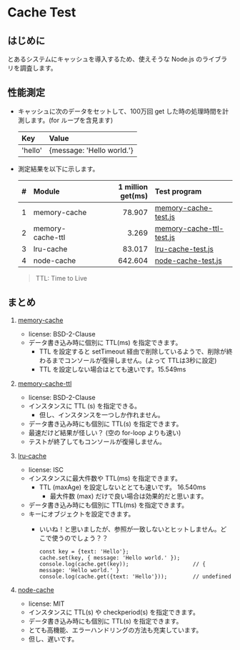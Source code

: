 # Cache Test
## はじめに
とあるシステムにキャッシュを導入するため、使えそうな Node.js のライブラリを調査します。

## 性能測定
* キャッシュに次のデータをセットして、100万回 get した時の処理時間を計測します。(for ループを含見ます)

    | Key     | Value                     |
    |:--------|:--------------------------|
    | 'hello' | {message: 'Hello world.'} |

* 測定結果を以下に示します。

    | # | Module           | 1 million get(ms) | Test program                                         |
    |--:|:-----------------|------------------:|:-----------------------------------------------------|
    | 1 | memory-cache     | 78.907            | [memory-cache-test.js](memory-cache-test.js)         |
    | 2 | memory-cache-ttl | 3.269             | [memory-cache-ttl-test.js](memory-cache-ttl-test.js) |
    | 3 | lru-cache        | 83.017            | [lru-cache-test.js](lru-cache-test.js)               |
    | 4 | node-cache       | 642.604           | [node-cache-test.js](node-cache-test.js)             |

    > TTL: Time to Live

## まとめ
1. [memory-cache](https://www.npmjs.com/package/memory-cache)
    - license: BSD-2-Clause
    - データ書き込み時に個別に TTL(ms) を指定できます。
        - TTL を設定すると setTimeout 経由で削除しているようで、削除が終わるまでコンソールが復帰しません。(よって TTLは3秒に設定)
        - TTL を設定しない場合はとても速いです。15.549ms
1. [memory-cache-ttl](https://www.npmjs.com/package/memory-cache-ttl)
    - license: BSD-2-Clause
    - インスタンスに TTL (s) を指定できる。
        - 但し、インスタンスを一つしか作れません。
    - データ書き込み時にも個別に TTL(s) を指定できます。
    - 最速だけど結果が怪しい？ (空の for-loop よりも速い)
    - テストが終了してもコンソールが復帰しません。
1. [lru-cache](https://www.npmjs.com/package/lru-cache)
    - license: ISC
    - インスタンスに最大件数や TTL(ms) を指定できます。
        - TTL (maxAge) を設定しないととても速いです。 16.540ms
            - 最大件数 (max) だけで良い場合は効果的だと思います。
    - データ書き込み時にも個別に TTL(ms) を指定できます。
    - キーにオブジェクトを設定できます。
        - いいね！と思いましたが、参照が一致しないとヒットしません。どこで使うのでしょう？？

            ```
            const key = {text: 'Hello'};
            cache.set(key, { message: 'Hello world.' });
            console.log(cache.get(key));                    // { message: 'Hello world.' }
            console.log(cache.get({text: 'Hello'}));        // undefined
            ```

1. [node-cache](https://www.npmjs.com/package/node-cache)
    - license: MIT
    - インスタンスに TTL(s) や checkperiod(s) を指定できます。
    - データ書き込み時にも個別に TTL(s) を指定できます。
    - とても高機能、エラーハンドリングの方法も充実しています。
    - 但し、遅いです。